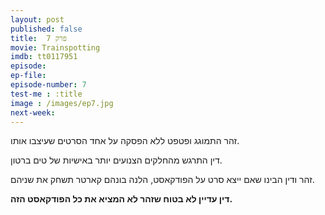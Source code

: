 ```yaml
---
layout: post
published: false
title: 	פרק 7
movie: Trainspotting
imdb: tt0117951
episode: 
ep-file: 
episode-number: 7
test-me : :title
image : /images/ep7.jpg
next-week: 
---
```

זהר התמוגג ופטפט ללא הפסקה על אחד הסרטים שעיצבו אותו.

דין התרגש מהחלקים הצנועים יותר באישיות של טים ברטון.

זהר ודין הבינו שאם ייצא סרט על הפודקאסט, הלנה בונהם קארטר תשחק את שניהם.

**דין עדיין לא בטוח שזהר לא המציא את כל הפודקאסט הזה.**